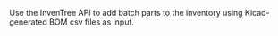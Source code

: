 Use the InvenTree API to add batch parts to the inventory using Kicad-generated BOM csv files as input.
